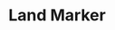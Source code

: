 ---
pid: LLG41
title: Land Marker
location_transcription: City Hall
zipcode: '19118'
outside_phl: 
neighborhood: Chestnut Hill
age: '14'
age_range: 13-19
instagram: 
image_file_name: LLG_41.jpg
proposal_transcription: |-
  [MARKER]


  300 ft tall
  proportionally wide
topic: Architecture,Art,Pop Culture
topic_summary: 0, 0, 0
type: Sculpture Statue
keywords_other: marker, 300 ft, pop art
credit: William Previdi
image_labels: 
twitter: 
facebook: 
permalink: "/monuments/llg41/"
layout: item-page
---